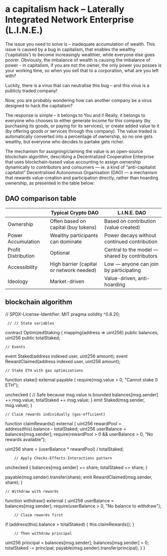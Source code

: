 # a capitalism hack – Laterally Integrated Network Enterprise (L.I.N.E.)

The issue you need to solve is – inadequate accumulation of wealth. This issue is caused by a bug in capitalism, that enables the wealthy (‘capitalists’) to become increasingly wealthier, while everyone else goes poorer. 
Obviously, the imbalance of wealth is causing the imbalance of power - in capitalism, if you are not the owner, the only power you posses is your working time, so when you sell that to a corporation, what are you left with? 

Luckily, there is a virus that can neutralise this bug – and this virus is a publicly traded company! 

Now, you are probably wondering how can another company be a virus designed to hack the capitalism?

The response is simple – it belongs to You and I! Really, it belongs to everyone who chooses to either generate income for this company (by purchasing its goods, or paying for its services), or create added value to it (by offering goods or services through this company). The value traded is automatically converted into a percentage of ownership, so no one gets wealthy, but everyone who decides to partake gets richer. 

The mechanism for assigning/claiming the value is an open-source blockchain algorithm, describing a Decentralized Cooperative Enterprise that uses blockchain-based value accounting to assign ownership dynamically to contributors and consumers — ie. a kind of “anti-capitalist capitalist” Decentralised Autonomous Organisation (DAO) — a mechanism that rewards value-creation and participation directly, rather than hoarding ownership, as presented in the table below:


## DAO comparison table 

|                     | Typical Crypto DAO                       | L.I.N.E. DAO                                  |
|---------------------|------------------------------------------|-----------------------------------------------|
| Ownership           | Often based on capital (buy tokens)      | Based on contribution (value created)         |
| Power Accumulation  | Wealthy participants can dominate        | Power decays without continued contribution   |
| Profit Distribution | Optional                                 | Central to the model — shared by contributors |
| Accessibility       | High barrier (capital or network needed) | Low — anyone can join by participating        |
| Ideology            | Market-driven                            | Value-driven, anti-hoarding                   |


## blockchain algorithm

// SPDX-License-Identifier: MIT
pragma solidity ^0.8.20;

     // // State variables
contract OptimizedStaking {
    mapping(address => uint256) public balances;
    uint256 public totalStaked;
    
    // Events
   event Staked(address indexed user, uint256 amount);
   event RewardClaimed(address indexed user, uint256 amount);

    // Stake ETH with gas optimizations
   function stake() external payable {
        require(msg.value > 0, "Cannot stake 0 ETH");
        
   unchecked { // Safe because msg.value is bounded
            balances[msg.sender] += msg.value;
            totalStaked += msg.value;
        }
        emit Staked(msg.sender, msg.value);
    }

    // Claim rewards individually (gas-efficient)
   function claimRewards() external {
        uint256 rewardPool = address(this).balance - totalStaked;
        uint256 userBalance = balances[msg.sender];
        require(rewardPool > 0 && userBalance > 0, "No rewards available");
        
   uint256 share = (userBalance * rewardPool) / totalStaked;
        
        // Apply Checks-Effects-Interactions pattern
   unchecked {
            balances[msg.sender] += share;
            totalStaked += share;
        }
        
   payable(msg.sender).transfer(share);
        emit RewardClaimed(msg.sender, share);
    }

    // Withdraw with rewards
   function withdraw() external {
        uint256 userBalance = balances[msg.sender];
        require(userBalance > 0, "No balance to withdraw");
        
        // Claim rewards first
   if (address(this).balance > totalStaked) {
            this.claimRewards();
        }
        
        // Then withdraw principal
   uint256 principal = balances[msg.sender];
   balances[msg.sender] = 0;
   totalStaked -= principal;
   payable(msg.sender).transfer(principal);
    }
}

